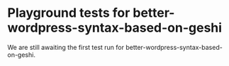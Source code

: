 # Playground tests for better-wordpress-syntax-based-on-geshi
We are still awaiting the first test run for better-wordpress-syntax-based-on-geshi.
